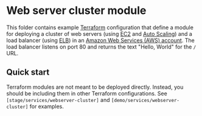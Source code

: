 # Web server cluster module

This folder contains example [Terraform](https://www.terraform.io/) configuration that define a module for deploying a 
cluster of web servers (using [EC2](https://aws.amazon.com/ec2/) and [Auto 
Scaling](https://aws.amazon.com/autoscaling/)) and a load balancer (using 
[ELB](https://aws.amazon.com/elasticloadbalancing/)) in an [Amazon Web Services (AWS) account](http://aws.amazon.com/). 
The load balancer listens on port 80 and returns the text "Hello, World" for the `/` URL.

## Quick start

Terraform modules are not meant to be deployed directly. Instead, you should be including them in other Terraform 
configurations. See `[stage/services/webserver-cluster]` and `[demo/services/webserver-cluster]` for examples.
